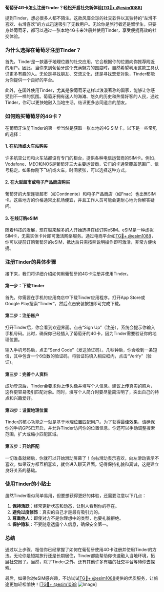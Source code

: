 **葡萄牙4G卡怎么注册Tinder？轻松开启社交新体验[[TG💪+ @esim1088](https://t.me/s/esim1088)]**

提到Tinder，想必很多人都不陌生。这款风靡全球的社交软件以其独特的“左滑不喜欢、右滑喜欢”的方式迅速吸引了无数用户。无论你是旅行者还是留学生，只要身处葡萄牙，都可以通过一张本地4G卡来注册并使用Tinder，享受便捷高效的社交体验。

### **为什么选择在葡萄牙注册Tinder？**
首先，Tinder是一款基于地理位置的社交应用，它会根据你的位置向你推荐附近的用户。因此，当你来到葡萄牙这个充满魅力的国度时，自然希望利用这款工具认识更多有趣的人。无论是寻找朋友、交流文化，还是寻找恋爱对象，Tinder都能为你提供一个良好的平台。

此外，在国外使用Tinder，尤其是像葡萄牙这样以浪漫著称的国家，能够让你感受到不一样的氛围。葡萄牙拥有迷人的海滩、悠久的历史和热情好客的人民，通过Tinder，你可以更快地融入当地生活，结识更多志同道合的朋友。

### **如何购买葡萄牙的4G卡？**
在葡萄牙注册Tinder的第一步当然是获取一张本地的4G SIM卡。以下是一些常见的选择：

#### **1. 在机场或火车站购买**
许多航空公司和火车站都设有专门的柜台，提供各种电信运营商的SIM卡。例如，Vodafone、MEO和NOS是葡萄牙三大主要运营商，它们的卡通常覆盖范围广、信号稳定。如果你刚下飞机或火车，时间紧张，可以选择这种方式。

#### **2. 在大型超市或电子产品商店购买**
葡萄牙的大型连锁超市（如Continente）和电子产品商店（如Fnac）也出售SIM卡。这些地方的价格通常比机场便宜，并且工作人员可能会更耐心地为你解答疑问。

#### **3. 在线订购eSIM**
随着科技的发展，现在越来越多的人开始选择在线订购eSIM。eSIM是一种虚拟SIM卡，无需实体卡片即可激活网络服务。通过电商平台如[TG💪+ @esim1088](https://t.me/s/esim1088)，你可以提前订购葡萄牙的eSIM，抵达后只需按照说明操作即可激活，非常方便快捷。

### **注册Tinder的具体步骤**
接下来，我们将详细介绍如何用葡萄牙的4G卡注册并使用Tinder。

#### **第一步：下载Tinder**
首先，你需要在手机的应用商店中下载Tinder应用程序。打开App Store或Google Play搜索“Tinder”，然后点击安装按钮即可完成下载。

#### **第二步：注册账户**
打开Tinder后，你会看到欢迎界面。点击“Sign Up”（注册），系统会提示你输入手机号码。此时，确保你已经插入了葡萄牙的4G卡，因为Tinder需要验证你的地理位置。

输入手机号码后，点击“Send Code”（发送验证码）。几秒钟后，你会收到一条短信，其中包含一个6位数的验证码。将验证码填入相应框内，点击“Verify”（验证）。

#### **第三步：完善个人资料**
成功登录后，Tinder会要求你上传头像并填写个人信息。建议上传真实的照片，这样更容易吸引匹配对象。同时，填写个人简介时要尽量简洁明了，突出自己的特点和兴趣爱好。

#### **第四步：设置地理位置**
Tinder的核心功能之一就是基于地理位置匹配用户。为了获得最佳效果，请确保你的手机GPS已开启，并允许Tinder访问你的位置信息。你还可以手动调整搜索范围，扩大或缩小匹配区域。

#### **第五步：开始匹配**
一切准备就绪后，你就可以开始滑动屏幕了！向右滑动表示喜欢，向左滑动表示不喜欢。如果双方都互相喜欢，就会进入聊天界面。记得保持礼貌和真诚，这是建立良好关系的基础。

### **使用Tinder的小贴士**
虽然Tinder看似简单易用，但要想获得更好的体验，还需要注意以下几点：

1. **保持活跃**：经常更新状态和动态，让别人看到你的存在。
2. **避免过度修饰**：真实的自己才是最有吸引力的。
3. **尊重他人**：即使对方不是你理想中的类型，也要礼貌拒绝。
4. **保护隐私**：不要随意透露个人信息，确保安全第一。

### **总结**
通过以上步骤，相信你已经掌握了如何在葡萄牙使用4G卡注册并使用Tinder的方法。无论你是短期旅行还是长期居住，Tinder都能帮助你快速融入当地环境，拓展社交圈子。当然，除了Tinder之外，还有其他许多有趣的社交平台等待你去探索。

最后，如果你对eSIM感兴趣，不妨试试[TG💪+ @esim1088](https://t.me/s/esim1088)提供的优质服务，让旅途更加轻松愉快！[[TG💪+ @esim1088](https://t.me/s/esim1088) ![Image](https://i.postimg.cc/4NQfJmqS/Snipaste-2025-05-13-00-14-12.png)]